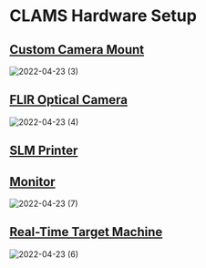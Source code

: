 # CLAMS Hardware Setup

## [Custom Camera Mount](Custom_Camera_Mount)
![2022-04-23 (3)](https://user-images.githubusercontent.com/87868879/164952651-bee90b04-4bac-476f-a02b-05293a49ff87.png)


## [FLIR Optical Camera](FLIR_BFS_U3_16S2M_CS)
![2022-04-23 (4)](https://user-images.githubusercontent.com/87868879/164952735-a75c8641-1ca1-47f4-99d2-84291fad130d.png)

## [SLM Printer](Metal_3D_printer)

## [Monitor](Monitor)
![2022-04-23 (7)](https://user-images.githubusercontent.com/87868879/164953007-56ce0c72-9acb-4545-890b-f5f99280eb1b.png)

## [Real-Time Target Machine](Real_Time_Target_Units)
![2022-04-23 (6)](https://user-images.githubusercontent.com/87868879/164952936-7069bdb7-2fc8-4c12-8711-b52b803b6685.png)





























